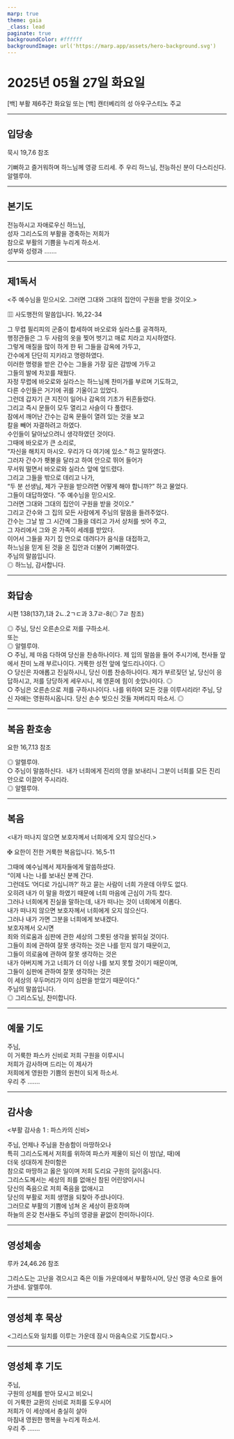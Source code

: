 ```yaml
---
marp: true
theme: gaia
_class: lead
paginate: true
backgroundColor: #ffffff
backgroundImage: url('https://marp.app/assets/hero-background.svg')
---
```


# 2025년 05월 27일 화요일

[백] 부활 제6주간 화요일 또는 [백] 캔터베리의 성 아우구스티노 주교  




---

## 입당송

묵시 19,7.6 참조

기뻐하고 즐거워하며 하느님께 영광 드리세. 주 우리 하느님, 전능하신 분이 다스리신다. 알렐루야.  
  


---

## 본기도

전능하시고 자애로우신 하느님,  
성자 그리스도의 부활을 경축하는 저희가  
참으로 부활의 기쁨을 누리게 하소서.  
성부와 성령과 …….  
  


---

## 제1독서

<주 예수님을 믿으시오. 그러면 그대와 그대의 집안이 구원을 받을 것이오.>

▥ 사도행전의 말씀입니다. 16,22-34

그 무렵 필리피의 군중이 합세하여 바오로와 실라스를 공격하자,  
행정관들은 그 두 사람의 옷을 찢어 벗기고 매로 치라고 지시하였다.  
그렇게 매질을 많이 하게 한 뒤 그들을 감옥에 가두고,  
간수에게 단단히 지키라고 명령하였다.  
이러한 명령을 받은 간수는 그들을 가장 깊은 감방에 가두고  
그들의 발에 차꼬를 채웠다.  
자정 무렵에 바오로와 실라스는 하느님께 찬미가를 부르며 기도하고,  
다른 수인들은 거기에 귀를 기울이고 있었다.  
그런데 갑자기 큰 지진이 일어나 감옥의 기초가 뒤흔들렸다.  
그리고 즉시 문들이 모두 열리고 사슬이 다 풀렸다.  
잠에서 깨어난 간수는 감옥 문들이 열려 있는 것을 보고  
칼을 빼어 자결하려고 하였다.  
수인들이 달아났으려니 생각하였던 것이다.  
그때에 바오로가 큰 소리로,  
“자신을 해치지 마시오. 우리가 다 여기에 있소.” 하고 말하였다.  
그러자 간수가 횃불을 달라고 하여 안으로 뛰어 들어가  
무서워 떨면서 바오로와 실라스 앞에 엎드렸다.  
그리고 그들을 밖으로 데리고 나가,  
“두 분 선생님, 제가 구원을 받으려면 어떻게 해야 합니까?” 하고 물었다.  
그들이 대답하였다. “주 예수님을 믿으시오.  
그러면 그대와 그대의 집안이 구원을 받을 것이오.”  
그리고 간수와 그 집의 모든 사람에게 주님의 말씀을 들려주었다.  
간수는 그날 밤 그 시간에 그들을 데리고 가서 상처를 씻어 주고,  
그 자리에서 그와 온 가족이 세례를 받았다.  
이어서 그들을 자기 집 안으로 데려다가 음식을 대접하고,  
하느님을 믿게 된 것을 온 집안과 더불어 기뻐하였다.  
주님의 말씀입니다.  
◎ 하느님, 감사합니다.  
  


---

## 화답송

시편 138(137),1과 2ㄴ.2ㄱㄷ과 3.7ㄹ-8(◎ 7ㄹ 참조)

◎ 주님, 당신 오른손으로 저를 구하소서.  
또는  
◎ 알렐루야.  
○ 주님, 제 마음 다하여 당신을 찬송하나이다. 제 입의 말씀을 들어 주시기에, 천사들 앞에서 찬미 노래 부르나이다. 거룩한 성전 앞에 엎드리나이다. ◎  
○ 당신은 자애롭고 진실하시니, 당신 이름 찬송하나이다. 제가 부르짖던 날, 당신이 응답하시고, 저를 당당하게 세우시니, 제 영혼에 힘이 솟았나이다. ◎  
○ 주님은 오른손으로 저를 구하시나이다. 나를 위하여 모든 것을 이루시리라! 주님, 당신 자애는 영원하시옵니다. 당신 손수 빚으신 것들 저버리지 마소서. ◎  
  


---

## 복음 환호송

요한 16,7.13 참조

◎ 알렐루야.  
○ 주님이 말씀하신다.  내가 너희에게 진리의 영을 보내리니 그분이 너희를 모든 진리 안으로 이끌어 주시리라.  
◎ 알렐루야.  
  


---

## 복음

<내가 떠나지 않으면 보호자께서 너희에게 오지 않으신다.>

✠ 요한이 전한 거룩한 복음입니다. 16,5-11

그때에 예수님께서 제자들에게 말씀하셨다.  
“이제 나는 나를 보내신 분께 간다.  
그런데도 ‘어디로 가십니까?’ 하고 묻는 사람이 너희 가운데 아무도 없다.  
오히려 내가 이 말을 하였기 때문에 너희 마음에 근심이 가득 찼다.  
그러나 너희에게 진실을 말하는데, 내가 떠나는 것이 너희에게 이롭다.  
내가 떠나지 않으면 보호자께서 너희에게 오지 않으신다.  
그러나 내가 가면 그분을 너희에게 보내겠다.  
보호자께서 오시면  
죄와 의로움과 심판에 관한 세상의 그릇된 생각을 밝히실 것이다.  
그들이 죄에 관하여 잘못 생각하는 것은 나를 믿지 않기 때문이고,  
그들이 의로움에 관하여 잘못 생각하는 것은  
내가 아버지께 가고 너희가 더 이상 나를 보지 못할 것이기 때문이며,  
그들이 심판에 관하여 잘못 생각하는 것은  
이 세상의 우두머리가 이미 심판을 받았기 때문이다.”  
주님의 말씀입니다.  
◎ 그리스도님, 찬미합니다.  
  


---

## 예물 기도

주님,  
이 거룩한 파스카 신비로 저희 구원을 이루시니  
저희가 감사하며 드리는 이 제사가  
저희에게 영원한 기쁨의 원천이 되게 하소서.  
우리 주 …….  
  


---

## 감사송

<부활 감사송 1 : 파스카의 신비>

주님, 언제나 주님을 찬송함이 마땅하오나  
특히 그리스도께서 저희를 위하여 파스카 제물이 되신 이 밤(날, 때)에  
더욱 성대하게 찬미함은  
참으로 마땅하고 옳은 일이며 저희 도리요 구원의 길이옵니다.  
그리스도께서는 세상의 죄를 없애신 참된 어린양이시니  
당신의 죽음으로 저희 죽음을 없애시고  
당신의 부활로 저희 생명을 되찾아 주셨나이다.  
그러므로 부활의 기쁨에 넘쳐 온 세상이 환호하며  
하늘의 온갖 천사들도 주님의 영광을 끝없이 찬미하나이다.  
  


---

## 영성체송

루카 24,46.26 참조

그리스도는 고난을 겪으시고 죽은 이들 가운데에서 부활하시어, 당신 영광 속으로 들어가셨네. 알렐루야.  
  


---

## 영성체 후 묵상

<그리스도와 일치를 이루는 가운데 잠시 마음속으로 기도합시다.>  


---

## 영성체 후 기도

주님,  
구원의 성체를 받아 모시고 비오니  
이 거룩한 교환의 신비로 저희를 도우시어  
저희가 이 세상에서 충실히 살아  
마침내 영원한 행복을 누리게 하소서.  
우리 주 …….